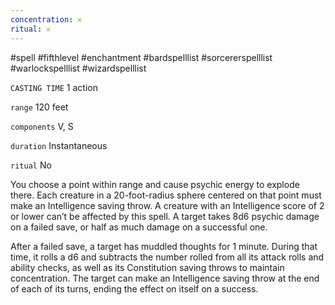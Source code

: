 ```yaml
---
concentration: 𐄂
ritual: 𐄂
---
```

#spell #fifthlevel #enchantment #bardspelllist #sorcererspelllist #warlockspelllist #wizardspelllist

`CASTING TIME`
1 action

`range`
120 feet

`components`
V, S

`duration`
Instantaneous

`ritual`
No

You choose a point within range and cause psychic energy to explode there. Each creature in a 20-foot-radius sphere centered on that point must make an Intelligence saving throw. A creature with an Intelligence score of 2 or lower can’t be affected by this spell. A target takes 8d6 psychic damage on a failed save, or half as much damage on a successful one.

After a failed save, a target has muddled thoughts for 1 minute. During that time, it rolls a d6 and subtracts the number rolled from all its attack rolls and ability checks, as well as its Constitution saving throws to maintain concentration. The target can make an Intelligence saving throw at the end of each of its turns, ending the effect on itself on a success.